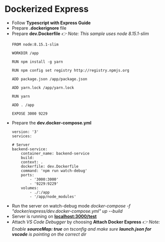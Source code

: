 # Dockerized Express

* Follow **Typescript with Express Guide**
* Prepare **.dockerignore** file
* Prepare **dev.Dockerfile**
    *:point_right: Note: This sample uses node 8.15.1-slim*
    ```
    FROM node:8.15.1-slim

    WORKDIR /app

    RUN npm install -g yarn

    RUN npm config set registry http://registry.npmjs.org

    ADD package.json /app/package.json

    ADD yarn.lock /app/yarn.lock

    RUN yarn

    ADD . /app

    EXPOSE 3000 9229
    ```
* Prepare the **dev.docker-compose.yml**
    ```
   version: '3'
    services:

    # Server
    backend-service:
        container_name: backend-service
        build:
        context: .
        dockerfile: dev.Dockerfile
        command: 'npm run watch-debug'
        ports:
            - '3000:3000'
            - '9229:9229'
        volumes:
            - ./:/app
            - '/app/node_modules'
    ```
* Run the server on watch-debug mode *docker-compose -f "docker/express/dev.docker-compose.yml" up --build*
* Server is running on [**localhost:3000/test**](http://localhost:3000/test)
* Attach *VS Code Debugger* by choosing **Attach Docker Express**
     *:point_right: Note: Enable **sourceMap: true** on tsconfig and make sure **launch.json for vscode** is pointing on the correct dir*
